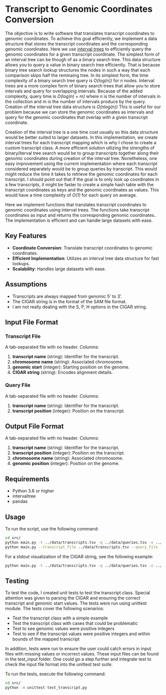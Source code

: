 # Transcript to Genomic Coordinates Conversion

The objective is to write software that translates transcript coordinates to genomic coordinates. To achieve this goal efficiently, we implement a data structure that stores the transcript coordinates and the corresponding genomic coordinates. Here we use [interval trees](https://en.wikipedia.org/wiki/Interval_tree) to efficiently query the genomic coordinates for a given transcript coordinate. The simplest form of an interval tree can be though of as a binary search tree. This data structure allows you to query a value in binary search tree efficiently.  That is because binary tree search lookup structures the nodes in such a way that each comparison skips half the reminaing tree. In its simplest form, the time complexity of a binary search tree query is *O(log(n))* for *n* nodes. Interval trees are a more complex form of binary search trees that allow you to store intervals and query for overlapping intervals. Because of the added complexity, query time is *O(log(n) + m)* where *n* is the number of intervals in the collection and *m* is the number of intervals produce by the query. Creation of the interval tree data structure is *O(nlog(n))* This is useful for our problem because we can store the genomic coordinates as intervals and query for the genomic coordinates that overlap with a given transcript coordinate. 

Creation of the interval tree is a one time cost usually so this data structure would be better suited to larger datasets. In this implementation, we create interval trees for each transcript mapping which is why I chose to create a custom transcript class.  A more efficient solution utlizing the strengths of binary/iterval tree search would be to group transcripts together along their genomic coordinates during creation of the interval tree. Nonetheless, one easy improvement using the current implementation where each transcript considered separately would be to group queries by transcript.  This would might reduce the time it takes to retrieve the genomic coordinates for each transcript. I should point out that if the goal is to only look up coordinates in a few transcripts, it might be faster to create a simple hash table with the transcript coordinates as keys and the genomic coordinates as values. This would have a time complexity of *O(1)* for each query on average.

Here we implement functions that translates transcript coordinates to genomic coordinates using interval trees. The functions take transcript coordinates as input and returns the corresponding genomic coordinates.. The implementation is efficient and can handle large datasets with ease.

## Key Features
- **Coordinate Conversion**: Translate transcript coordinates to genomic coordinates.
- **Efficient Implementation**: Utilizes an interval tree data structure for fast lookups.
- **Scalability**: Handles large datasets with ease.

## Assumptions
- Transcripts are always mapped from genomic 5’ to 3’.
- The CIGAR string is in the format of the SAM file format.
- I am not really dealing with the S, P, H options in the CIGAR string. 


## Input File Format

### Transcript File
A tab-separated file with no header. Columns:
1. **transcript name** (string): Identifier for the transcript.
2. **chromosome name** (string): Associated chromosome.
3. **genomic start** (integer): Starting position on the genome.
4. **CIGAR string** (string): Encodes alignment details.

### Query File
A tab-separated file with no header. Columns:
1. **transcript name** (string): Identifier for the transcript.
2. **transcript position** (integer): Position on the transcript.

## Output File Format
A tab-separated file with no header. Columns:
1. **transcript name** (string): Identifier for the transcript.
2. **transcript position** (integer): Position on the transcript.
3. **chromosome name** (string): Associated chromosome.
4. **genomic position** (integer): Position on the genome.

## Requirements
- Python 3.6 or higher
- intervaltree
- pandas

## Usage

To run the script, use the following command:

```bash
cd src/
python main.py -t ../data/transcripts.tsv -q ../data/queries.tsv -o ../output/output.tsv
python main.py --transcript_file ../data/transcripts.tsv --query_file ../data/queries.tsv --output_file ../output/output.tsv
```
For a stdout visualization of the CIGAR string, see the following example:
```bash
python main.py -t ../data/transcripts.tsv -q ../data/queries.tsv -o ../output/output.tsv -d
```


## Testing
To test the code, I created unit tests to test the transcript class. Special attention was given to parsing the CIGAR and ensuring the correct transcript and genomic start values. The tests were run using unittest module. The tests cover the following scenarios:
- Test the transcript class with a simple example
- Test the transcript class with cases that could be problematic
- Test to see genomic values were positive integers
- Test to see if the transcript values were positive integers and within bounds of the mapped transcript

In addition, tests were run to ensure the user could catch errors in input files with missing values or incorrect values. These input files can be found in the test_input folder. One could go a step further and integrate test to check the input file format into the unittest test suite.

To run the tests, execute the following command:
```bash
cd src/
python -m unittest test_transcript.py
```

